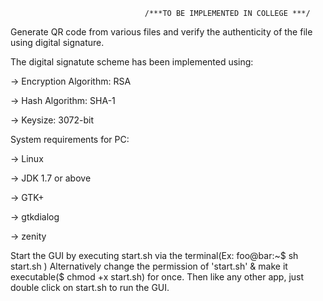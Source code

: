                                  /***TO BE IMPLEMENTED IN COLLEGE ***/

Generate QR code from various files and verify the authenticity of the file using digital signature.

The digital signatute scheme has been implemented using:

-> Encryption Algorithm: RSA

-> Hash Algorithm: SHA-1

-> Keysize: 3072-bit

System requirements for PC:

-> Linux

-> JDK 1.7 or above

-> GTK+

-> gtkdialog

-> zenity

Start the GUI by executing start.sh via the terminal(Ex:  foo@bar:~$ sh start.sh )
Alternatively change the permission of 'start.sh' & make it executable($ chmod +x start.sh) for once. Then like any other app, just double click on start.sh to run the GUI.


